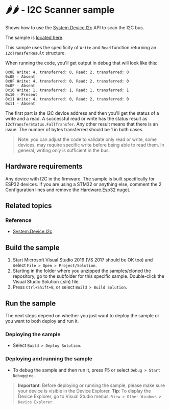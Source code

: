# 🌶️🌶️ - I2C Scanner sample

Shows how to use the [System.Device.I2c](http://docs.nanoframework.net/api/System.Device.I2c.html) API to scan the I2C bus.

The sample is [located here](./Program.cs).

This sample uses the specificity of `Write` and `Read` function returning an `I2cTransferResult` structure.

When running the code, you'll get output in debug that will look like this:

```text
0x0E Write: 4, transferred: 0, Read: 2, transferred: 0
0x0E - Absent
0x0F Write: 4, transferred: 0, Read: 2, transferred: 0
0x0F - Absent
0x10 Write: 1, transferred: 1, Read: 1, transferred: 1
0x10 - Present
0x11 Write: 4, transferred: 0, Read: 2, transferred: 0
0x11 - Absent
```

The first part is the I2C device address and then you'll get the status of a write and a read. A successful read or write has the status result as `I2cTransferStatus.FullTransfer`. Any other result means that there is an issue. The number of bytes transferred should be 1 in both cases.

> Note: you can adjust the code to validate only read or write, some devices, may require specific write before being able to read them. In general, writing only is sufficient in the bus.

## Hardware requirements

Any device with I2C in the firmware. The sample is built specifically for ESP32 devices. If you are using a STM32 or anything else, comment the 2 Configuration lines and remove the Hardware.Esp32 nuget.

## Related topics

### Reference

- [System.Device.I2c](http://docs.nanoframework.net/api/System.Device.I2c.html)

## Build the sample

1. Start Microsoft Visual Studio 2019 (VS 2017 should be OK too) and select `File > Open > Project/Solution`.
1. Starting in the folder where you unzipped the samples/cloned the repository, go to the subfolder for this specific sample. Double-click the Visual Studio Solution (.sln) file.
1. Press `Ctrl+Shift+B`, or select `Build > Build Solution`.

## Run the sample

The next steps depend on whether you just want to deploy the sample or you want to both deploy and run it.

### Deploying the sample

- Select `Build > Deploy Solution`.

### Deploying and running the sample

- To debug the sample and then run it, press F5 or select `Debug > Start Debugging`.

> **Important**: Before deploying or running the sample, please make sure your device is visible in the Device Explorer.
> **Tip**: To display the Device Explorer, go to Visual Studio menus: `View > Other Windows > Device Explorer`.
